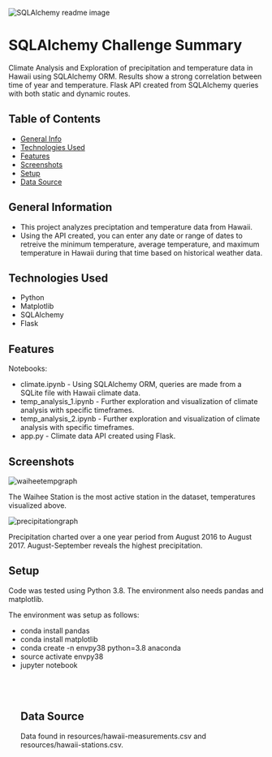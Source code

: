 
![SQLAlchemy readme image](https://user-images.githubusercontent.com/93561950/167983797-7e344aac-2890-44c1-9870-a737d146599b.png)

# SQLAlchemy Challenge Summary
Climate Analysis and Exploration of precipitation and temperature data in Hawaii using SQLAlchemy ORM. Results show a strong correlation between time of year and temperature. Flask API created from SQLAlchemy queries with both static and dynamic routes. 

## Table of Contents
* [General Info](#general-information)
* [Technologies Used](#technologies-used)
* [Features](#features)
* [Screenshots](#screenshots)
* [Setup](#setup)
* [Data Source](#data-source)


## General Information
- This project analyzes preciptation and temperature data from Hawaii. 
- Using the API created, you can enter any date or range of dates to retreive the minimum temperature, average temperature, and maximum temperature in Hawaii during that time based on historical weather data. 

## Technologies Used
- Python
- Matplotlib
- SQLAlchemy
- Flask
  
## Features
Notebooks:
- climate.ipynb -  Using SQLAlchemy ORM, queries are made from a SQLite file with Hawaii climate data.
- temp_analysis_1.ipynb - Further exploration and visualization of climate analysis with specific timeframes. 
- temp_analysis_2.ipynb - Further exploration and visualization of climate analysis with specific timeframes. 
- app.py - Climate data API created using Flask.


## Screenshots
![waiheetempgraph](https://user-images.githubusercontent.com/93561950/168341807-724fc785-1d30-416d-af17-1e3befbc2cd9.png)

The Waihee Station is the most active station in the dataset, temperatures visualized above. 
  
![precipitationgraph](https://user-images.githubusercontent.com/93561950/168342028-9de65067-fcc9-44ec-8568-5a498e9a1f36.png)

Precipitation charted over a one year period from August 2016 to August 2017. August-September reveals the highest precipitation. 

## Setup
Code was tested using Python 3.8.  The environment also needs pandas and matplotlib. 

The environment was setup as follows:

  <!-- Unordered List (bullet pointed) -->
  <ul>
    <li>conda install pandas</li>
    <li>conda install matplotlib</li>
    <li>conda create -n envpy38 python=3.8 anaconda</li>
    <li>source activate envpy38</li>
    <li>jupyter notebook</li>
  <br>
<br></br>

## Data Source
Data found in resources/hawaii-measurements.csv and resources/hawaii-stations.csv.
